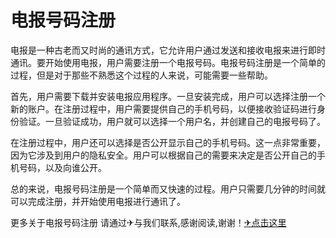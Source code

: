 # 电报号码注册

电报是一种古老而又时尚的通讯方式，它允许用户通过发送和接收电报来进行即时通讯。要开始使用电报，用户需要注册一个电报号码。电报号码注册是一个简单的过程，但是对于那些不熟悉这个过程的人来说，可能需要一些帮助。

首先，用户需要下载并安装电报应用程序。一旦安装完成，用户可以选择注册一个新的账户。在注册过程中，用户需要提供自己的手机号码，以便接收验证码进行身份验证。一旦验证成功，用户就可以选择一个用户名，并创建自己的电报号码了。

在注册过程中，用户还可以选择是否公开显示自己的手机号码。这一点非常重要，因为它涉及到用户的隐私安全。用户可以根据自己的需要来决定是否公开自己的手机号码，以及向谁公开。

总的来说，电报号码注册是一个简单而又快速的过程。用户只需要几分钟的时间就可以完成注册，并开始使用电报进行通讯了。

更多关于电报号码注册 请通过✈与我们联系,感谢阅读,谢谢！[✈点击这里](https://t.me/lm999bot)